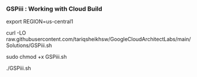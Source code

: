 ### GSPiii :  Working with Cloud Build 


export REGION=us-central1

curl -LO raw.githubusercontent.com/tariqsheikhsw/GoogleCloudArchitectLabs/main/Solutions/GSPiii.sh

sudo chmod +x GSPiii.sh

./GSPiii.sh



